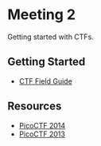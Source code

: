 # Meeting 2
Getting started with CTFs.

## Getting Started
* [CTF Field Guide](http://trailofbits.github.io/ctf/)

## Resources
* [PicoCTF 2014](https://picoctf.com)
* [PicoCTF 2013](https://2013.picoctf.com)

